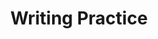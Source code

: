 ---
title: Writing Practice

source:
- title: Common Core Basics
  subject: Social Studies
  chapter: 2
  toc_type: Lesson Review
  toc_number: 2.1
  pages: 78 - 85
  
questions:
  - number: 1
    text: >
      Look at the chart you completed on page 83. Use your chart to write a short essay explaining several causes and effects of the American Revolution. Use signal words that indicate cause-and-effect relationships.
    choice:
      - option: blank
    answer:
      - text: >
          Cause-and-effect relationships explain why something happened.
          <br /><br />
          Sample Response
          <br /><br />
          A chain of events led to US independence from Britain. First, to raise money, the British government increased taxes on the American colonists. This led to the colonists protesting the new tax laws and boycotting English goods. Because of the protests, the British sent troops. The result was that the first shots of the revolution were fired. In response, US delegates met in the Second Continental Congress, where they formed an army under General George Washington. The following year, they issued the Declaration of Independence. After a five-year war, the British surrendered. Because of these events, the United States was finally free to become an independent nation.

layout: cc_review
---